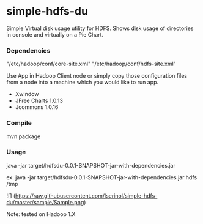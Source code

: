 # simple-hdfs-du

Simple Virtual disk usage utility for HDFS. Shows disk usage of directories in console and virtually on a Pie Chart.

### Dependencies

"/etc/hadoop/conf/core-site.xml"
"/etc/hadoop/conf/hdfs-site.xml"

Use App in Hadoop Client node or simply copy those configuration files from a node into a machine which you would
like to run app.

 - Xwindow
 - JFree Charts 1.0.13
 - Jcommons 1.0.16
 
###  Compile
mvn package

### Usage
java -jar  target/hdfsdu-0.0.1-SNAPSHOT-jar-with-dependencies.jar <hdfs username> <hdfs directory>

ex:
java -jar  target/hdfsdu-0.0.1-SNAPSHOT-jar-with-dependencies.jar hdfs /tmp

![] (https://raw.githubusercontent.com/lserinol/simple-hdfs-du/master/sample/Sample.png)

Note: tested on Hadoop 1.X

